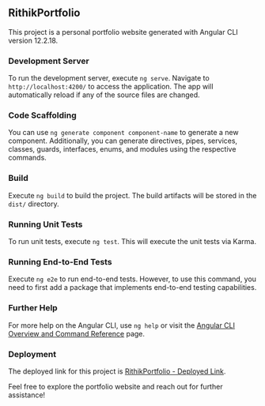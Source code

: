 ## RithikPortfolio

This project is a personal portfolio website generated with Angular CLI version 12.2.18.

### Development Server
To run the development server, execute `ng serve`. Navigate to `http://localhost:4200/` to access the application. The app will automatically reload if any of the source files are changed.

### Code Scaffolding
You can use `ng generate component component-name` to generate a new component. Additionally, you can generate directives, pipes, services, classes, guards, interfaces, enums, and modules using the respective commands.

### Build
Execute `ng build` to build the project. The build artifacts will be stored in the `dist/` directory.

### Running Unit Tests
To run unit tests, execute `ng test`. This will execute the unit tests via Karma.

### Running End-to-End Tests
Execute `ng e2e` to run end-to-end tests. However, to use this command, you need to first add a package that implements end-to-end testing capabilities.

### Further Help
For more help on the Angular CLI, use `ng help` or visit the [Angular CLI Overview and Command Reference](https://angular.io/cli) page.

### Deployment
The deployed link for this project is [RithikPortfolio - Deployed Link](https://rithiksuthan.onrender.com).

Feel free to explore the portfolio website and reach out for further assistance!
